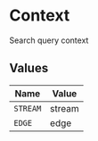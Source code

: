 # Context

Search query context


## Values

| Name     | Value    |
| -------- | -------- |
| `STREAM` | stream   |
| `EDGE`   | edge     |